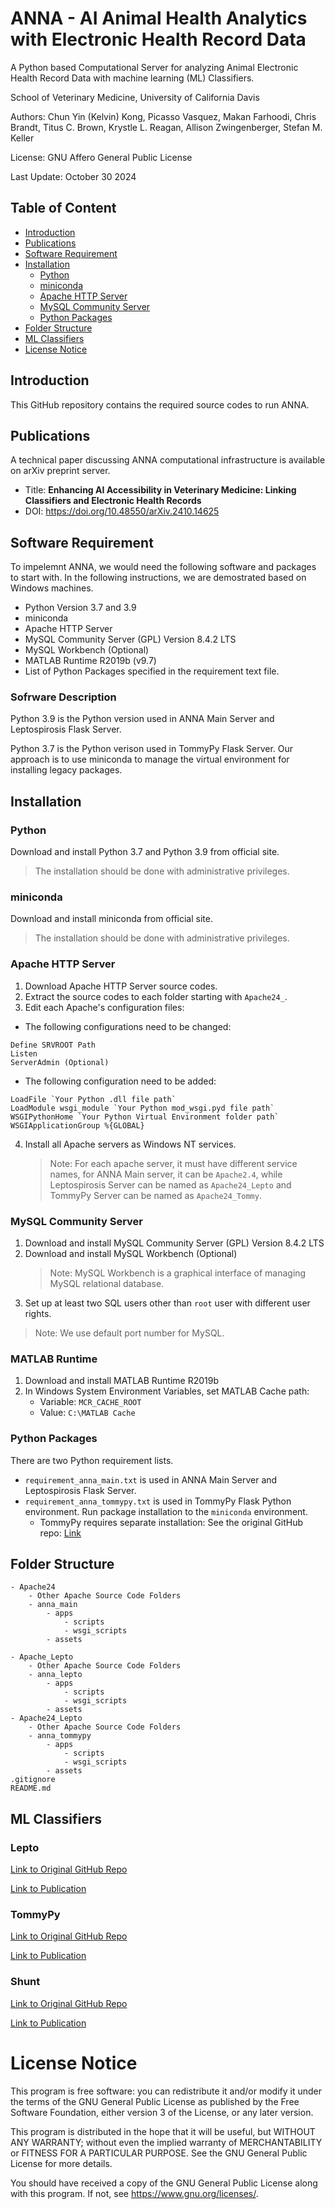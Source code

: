 # ANNA - AI Animal Health Analytics with Electronic Health Record Data
A Python based Computational Server for analyzing Animal Electronic Health Record Data with machine learning (ML) Classifiers.

School of Veterinary Medicine, University of California Davis

Authors: Chun Yin (Kelvin) Kong, Picasso Vasquez, Makan Farhoodi, Chris Brandt, Titus C. Brown, Krystle L. Reagan, Allison Zwingenberger, Stefan M. Keller

License: GNU Affero General Public License

Last Update: October 30 2024

## Table of Content
* [Introduction](#introduction)
* [Publications](#publications)
* [Software Requirement](#software-requirement)
* [Installation](#installation)
    * [Python](#python)
    * [miniconda](#miniconda)
    * [Apache HTTP Server](#apache-http-server)
    * [MySQL Community Server](#mysql-community-server)
    * [Python Packages](#python-packages)
* [Folder Structure](#folder-structure)
* [ML Classifiers](#ml-classifiers)
* [License Notice](#license-notice)

## Introduction

This GitHub repository contains the required source codes to run ANNA.

## Publications

A technical paper discussing ANNA computational infrastructure is available on arXiv preprint server.
- Title: **Enhancing AI Accessibility in Veterinary Medicine: Linking Classifiers and Electronic Health Records**
- DOI: https://doi.org/10.48550/arXiv.2410.14625

## Software Requirement

To impelemnt ANNA, we would need the following software and packages to start with. In the following instructions, we are demostrated based on Windows machines.

- Python Version 3.7 and 3.9
- miniconda 
- Apache HTTP Server
- MySQL Community Server (GPL) Version 8.4.2 LTS
- MySQL Workbench (Optional)
- MATLAB Runtime R2019b (v9.7)
- List of Python Packages specified in the requirement text file.

### Sofrware Description

Python 3.9 is the Python version used in ANNA Main Server and Leptospirosis Flask Server.

Python 3.7 is the Python verison used in TommyPy Flask Server. Our approach is to use miniconda to manage the virtual environment for installing legacy packages. 

## Installation
### Python

Download and install Python 3.7 and Python 3.9 from official site.

> The installation should be done with administrative privileges.

### miniconda

Download and install miniconda from official site.

> The installation should be done with administrative privileges.

### Apache HTTP Server
1. Download Apache HTTP Server source codes.
2. Extract the source codes to each folder starting with `Apache24_`.
3. Edit each Apache's configuration files:
  - The following configurations need to be changed:
  ```
  Define SRVROOT Path
  Listen
  ServerAdmin (Optional)
  ```
  - The following configuration need to be added:
  ```
  LoadFile `Your Python .dll file path`
  LoadModule wsgi_module `Your Python mod_wsgi.pyd file path`
  WSGIPythonHome `Your Python Virtual Environment folder path`
  WSGIApplicationGroup %{GLOBAL}
  ```

4. Install all Apache servers as Windows NT services.
    > Note: For each apache server, it must have different service names, for ANNA Main server, it can be `Apache2.4`, while Leptospirosis Server can be named as `Apache24_Lepto` and TommyPy Server can be named as `Apache24_Tommy`.


### MySQL Community Server
1. Download and install MySQL Community Server (GPL) Version 8.4.2 LTS
2. Download and install MySQL Workbench (Optional)
    > Note: MySQL Workbench is a graphical interface of managing MySQL relational database.
3. Set up at least two SQL users other than `root` user with different user rights.

> Note: We use default port number for MySQL. 

### MATLAB Runtime
1. Download and install MATLAB Runtime R2019b
2. In Windows System Environment Variables, set MATLAB Cache path:
    - Variable: `MCR_CACHE_ROOT`
    - Value: `C:\MATLAB Cache`

### Python Packages

There are two Python requirement lists. 

- `requirement_anna_main.txt` is used in ANNA Main Server and Leptospirosis Flask Server.
- `requirement_anna_tommypy.txt` is used in TommyPy Flask Python environment. Run package installation to the `miniconda` environment.
    - TommyPy requires separate installation: See the original GitHub repo: [Link](https://github.com/krystlereagan/Tommy)


## Folder Structure
```
- Apache24
    - Other Apache Source Code Folders
    - anna_main
        - apps
            - scripts
            - wsgi_scripts
        - assets

- Apache_Lepto
    - Other Apache Source Code Folders
    - anna_lepto
        - apps
            - scripts
            - wsgi_scripts
        - assets
- Apache24_Lepto
    - Other Apache Source Code Folders
    - anna_tommypy
        - apps
            - scripts
            - wsgi_scripts
        - assets
.gitignore
README.md

```

## ML Classifiers

### Lepto

[Link to Original GitHub Repo](https://github.com/sf-deng/lepto-classifier)

[Link to Publication](https://doi.org/10.1177%2F10406387221096781)


### TommyPy

[Link to Original GitHub Repo](https://github.com/krystlereagan/Tommy)

[Link to Publication](https://www.sciencedirect.com/science/article/abs/pii/S0739724019300748?via%3Dihub)

### Shunt

[Link to Original GitHub Repo](https://github.com/MakanFar/pss_classification)

[Link to Publication](https://www.ncbi.nlm.nih.gov/pmc/articles/PMC11024426/)

# License Notice
This program is free software: you can redistribute it and/or modify it under the terms of the GNU General Public License as published by the Free Software Foundation, either version 3 of the License, or any later version.

This program is distributed in the hope that it will be useful, but WITHOUT ANY WARRANTY; without even the implied warranty of MERCHANTABILITY or FITNESS FOR A PARTICULAR PURPOSE. See the GNU General Public License for more details.

You should have received a copy of the GNU General Public License along with this program. If not, see <https://www.gnu.org/licenses/>.
